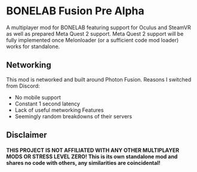 # BONELAB Fusion Pre Alpha
A multiplayer mod for BONELAB featuring support for Oculus and SteamVR as well as prepared Meta Quest 2 support.
Meta Quest 2 support will be fully implemented once Melonloader (or a sufficient code mod loader) works for standalone.

## Networking
This mod is networked and built around Photon Fusion. Reasons I switched from Discord:
- No mobile support
- Constant 1 second latency
- Lack of useful metworking Features
- Seemingly random breakdowns of their servers

## Disclaimer

#### THIS PROJECT IS NOT AFFILIATED WITH ANY OTHER MULTIPLAYER MODS OR STRESS LEVEL ZERO! This is its own standalone mod and shares no code with others, any similarities are coincidental!
